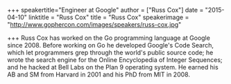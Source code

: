 +++
speakertitle="Engineer at Google"
author = ["Russ Cox"]
date = "2015-04-10"
linktitle = "Russ Cox"
title = "Russ Cox"
speakerimage = "http://www.gophercon.com/images/speakers/russ-cox.jpg"

+++
Russ Cox has worked on the Go programming language at Google since 2008. Before working on Go he developed Google's Code Search, which let programmers grep through the world's public source code; he wrote the search engine for the Online Encyclopedia of Integer Sequences; and he hacked at Bell Labs on the Plan 9 operating system. He earned his AB and SM from Harvard in 2001 and his PhD from MIT in 2008.
